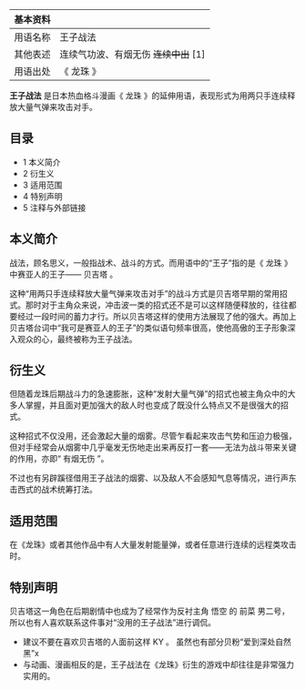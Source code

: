 |  **基本资料**  ||
|---|---|
|用语名称  |  王子战法   |
|其他表述  |  连续气功波、有烟无伤  ~~连续中出~~ [1]   |
|用语出处  |  《  龙珠  》   |
  
**王子战法** 是日本热血格斗漫画《  龙珠  》的延伸用语，表现形式为用两只手连续释放大量气弹来攻击对手。

##  目录

  * 1  本义简介 
  * 2  衍生义 
  * 3  适用范围 
  * 4  特别声明 
  * 5  注释与外部链接 

##  本义简介

战法，顾名思义，一般指战术、战斗的方式。而用语中的“王子”指的是《  龙珠  》中赛亚人的王子——  贝吉塔  。

这种“用两只手连续释放大量气弹来攻击对手”的战斗方式是贝吉塔早期的常用招式。那时对于主角众来说，冲击波一类的招式还不是可以这样随便释放的，往往都要经过一段时间的蓄力才行。所以贝吉塔这样的使用方法展现了他的强大。再加上贝吉塔台词中“我可是赛亚人的王子”的类似语句频率很高，使他高傲的王子形象深入观众的心，最终被称为王子战法。

##  衍生义

但随着龙珠后期战斗力的急速膨胀，这种“发射大量气弹”的招式也被主角众中的大多人掌握，并且面对更加强大的敌人时也变成了既没什么特点又不是很强大的招式。

这种招式不仅没用，还会激起大量的烟雾。尽管乍看起来攻击气势和压迫力极强，但对手经常会从烟雾中几乎毫发无伤地走出来再反打一套——无法为战斗带来关键的作用，亦即“
有烟无伤  ”。

不过也有另辟蹊径借用王子战法的烟雾、以及敌人不会感知气息等情况，进行声东击西式的战术统筹打法。

##  适用范围

在《龙珠》或者其他作品中有人大量发射能量弹，或者任意进行连续的远程类攻击时。

##  特别声明

贝吉塔这一角色在后期剧情中也成为了经常作为反衬主角  悟空  的  前菜  男二号，所以也有人喜欢联系这件事对“没用的王子战法”进行调侃。

  * 建议不要在喜欢贝吉塔的人面前这样  KY  。  虽然也有部分贝粉“爱到深处自然黑”x 
  * 与动画、漫画相反的是，王子战法在《龙珠》衍生的游戏中却往往是非常强力实用的。 

  